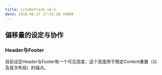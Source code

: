```yaml
---
title: LiteRefresh v0.5
date: 2018-08-27 17:53:18 +0800
---
```


## 偏移量的设定与协作
### Header与Footer
目前设定Header与Footer有一个可见高度，这个高度用于限定Content重置（以及首次布局）的锚点。
